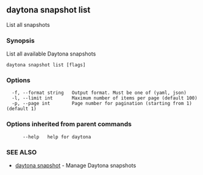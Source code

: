 ## daytona snapshot list

List all snapshots

### Synopsis

List all available Daytona snapshots

```
daytona snapshot list [flags]
```

### Options

```
  -f, --format string   Output format. Must be one of (yaml, json)
  -l, --limit int       Maximum number of items per page (default 100)
  -p, --page int        Page number for pagination (starting from 1) (default 1)
```

### Options inherited from parent commands

```
      --help   help for daytona
```

### SEE ALSO

* [daytona snapshot](daytona_snapshot.md)  - Manage Daytona snapshots
